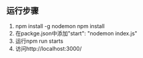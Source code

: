 ## 运行步骤
1. npm install -g nodemon
   npm install
2. 在packge.json中添加"start": "nodemon index.js"
3. 运行npm run starts
4. 访问http://localhost:3000/


